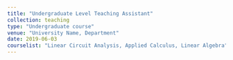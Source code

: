 ```yaml
---
title: "Undergraduate Level Teaching Assistant"
collection: teaching
type: "Undergraduate course"
venue: "University Name, Department"
date: 2019-06-03
courselist: "Linear Circuit Analysis, Applied Calculus, Linear Algebra"
---
```

